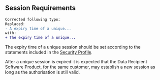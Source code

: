 ## Session Requirements
```diff
Corrected following typo:
Replaced:
- A expiry time of a unique...
with:
+ The expiry time of a unique...
```
The expiry time of a unique session should be set according to the statements included in the [Security Profile](#security-profile).

After a unique session is expired it is expected that the Data Recipient Software Product, for the same customer, may establish a new session as long as the authorisation is still valid.